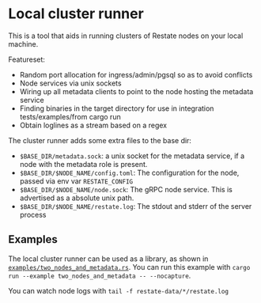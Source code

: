 # Local cluster runner

This is a tool that aids in running clusters of Restate nodes on your local machine.

Featureset:
- Random port allocation for ingress/admin/pgsql so as to avoid conflicts
- Node services via unix sockets
- Wiring up all metadata clients to point to the node hosting the metadata service
- Finding binaries in the target directory for use in integration tests/examples/from cargo run
- Obtain loglines as a stream based on a regex

The cluster runner adds some extra files to the base dir:
- `$BASE_DIR/metadata.sock`: a unix socket for the metadata service, if a node with the metadata role
  is present.
- `$BASE_DIR/$NODE_NAME/config.toml`: The configuration for the node, passed via env var `RESTATE_CONFIG`
- `$BASE_DIR/$NODE_NAME/node.sock`: The gRPC node service. This is advertised as a absolute unix path.
- `$BASE_DIR/$NODE_NAME/restate.log`: The stdout and stderr of the server process

## Examples
The local cluster runner can be used as a library, as shown in [`examples/two_nodes_and_metadata.rs`](./examples/two_nodes_and_metadata.rs).
You can run this example with
`cargo run --example two_nodes_and_metadata -- --nocapture`.

You can watch node logs with `tail -f restate-data/*/restate.log`
